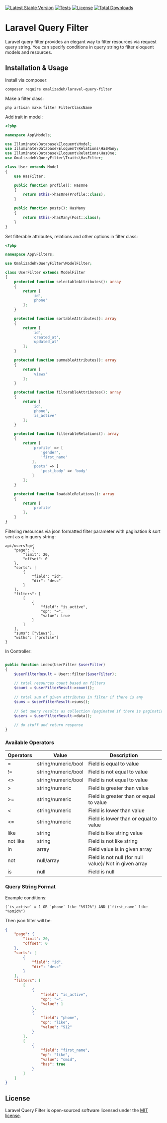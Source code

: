 [![Latest Stable Version](https://poser.pugx.org/omalizadeh/laravel-query-filter/v)](https://packagist.org/packages/omalizadeh/laravel-query-filter)
[![Tests](https://github.com/omalizadeh/laravel-query-filter/actions/workflows/tests.yml/badge.svg)](https://github.com/omalizadeh/laravel-query-filter/actions/workflows/tests.yml)
[![License](https://poser.pugx.org/omalizadeh/laravel-query-filter/license)](https://packagist.org/packages/omalizadeh/laravel-query-filter)
[![Total Downloads](https://poser.pugx.org/omalizadeh/laravel-query-filter/downloads)](https://packagist.org/packages/omalizadeh/laravel-query-filter)

# Laravel Query Filter

Laravel query filter provides an elegant way to filter resources via request query string. You can specify conditions in
query string to filter eloquent models and resources.

## Installation & Usage

Install via composer:

```
composer require omalizadeh/laravel-query-filter
```

Make a filter class:

```
php artisan make:filter FilterClassName
```

Add trait in model:

```php
<?php

namespace App\Models;

use Illuminate\Database\Eloquent\Model;
use Illuminate\Database\Eloquent\Relations\HasMany;
use Illuminate\Database\Eloquent\Relations\HasOne;
use Omalizadeh\QueryFilter\Traits\HasFilter;

class User extends Model
{
    use HasFilter;

    public function profile(): HasOne
    {
        return $this->hasOne(Profile::class);
    }

    public function posts(): HasMany
    {
        return $this->hasMany(Post::class);
    }
}
```

Set filterable attributes, relations and other options in filter class:

```php
<?php

namespace App\Filters;

use Omalizadeh\QueryFilter\ModelFilter;

class UserFilter extends ModelFilter
{
    protected function selectableAttributes(): array
    {
        return [
            'id',
            'phone'
        ];
    }

    protected function sortableAttributes(): array
    {
        return [
            'id',
            'created_at',
            'updated_at'
        ];
    }

    protected function summableAttributes(): array
    {
        return [
            'views'
        ];
    }

    protected function filterableAttributes(): array
    {
        return [
            'id',
            'phone',
            'is_active'
        ];
    }

    protected function filterableRelations(): array
    {
        return [
            'profile' => [
                'gender',
                'first_name'
            ],
            'posts' => [
                'post_body' => 'body'
            ]
        ];
    }

    protected function loadableRelations(): array
    {
        return [
            'profile'
        ];
    }
}
```

Filtering resources via json formatted filter parameter with pagination & sort sent as `q` in query string:

```
api/users?q={
    "page": {
        "limit": 20,
        "offset": 0
    },
    "sorts": [
        {
            "field": "id",
            "dir": "desc"
        }
    ],
    "filters": [
        [
            {
                "field": "is_active",
                "op": "=",
                "value": true
            }
        ]
    ],
    "sums": ["views"],
    "withs": ["profile"]
}
```

In Controller:

```php

public function index(UserFilter $userFilter)
{
    $userFilterResult = User::filter($userFilter);
    
    // total resources count based on filters
    $count = $userFilterResult->count();
    
    // total sum of given attributes in filter if there is any
    $sums = $userFilterResult->sums();
    
    // Get query results as collection (paginated if there is pagination in filters)
    $users = $userFilterResult->data();
    
    // do stuff and return response
}
```

### Available Operators

| Operators | Value          | Description                                            |
| --------- | -------------- | ------------------------------------------------------ |
| =         | string/numeric/bool | Field is equal to value                                |
| !=        | string/numeric/bool | Field is not equal to value                            |
| <>        | string/numeric/bool | Field is not equal to value                            |
| >         | string/numeric | Field is greater than value                            |
| >=        | string/numeric | Field is greater than or equal to value                |
| <         | string/numeric | Field is lower than value                              |
| <=        | string/numeric | Field is lower than or equal to value                  |
| like      | string         | Field is like string value                             |
| not like  | string         | Field is not like string                               |
| in        | array          | Field value is in given array                          |
| not       | null/array     | Field is not null (for null value)/ Not in given array |
| is        | null           | Field is null                                          |

### Query String Format

Example conditions:

```
(`is_active` = 1 OR `phone` like "%912%") AND (`first_name` like "%omid%")
```

Then json filter will be:

```json
{
    "page": {
        "limit": 20,
        "offset": 0
    },
    "sorts": [
        {
            "field": "id",
            "dir": "desc"
        }
    ],
    "filters": [
        [
            {
                "field": "is_active",
                "op": "=",
                "value": 1
            },
            {
                "field": "phone",
                "op": "like",
                "value": "912"
            }
        ],
        [
            {
                "field": "first_name",
                "op": "like",
                "value": "omid",
                "has": true
            }
        ]
    ]
}
```

## License

Laravel Query Filter is open-sourced software licensed under the [MIT license](LICENSE.md).
